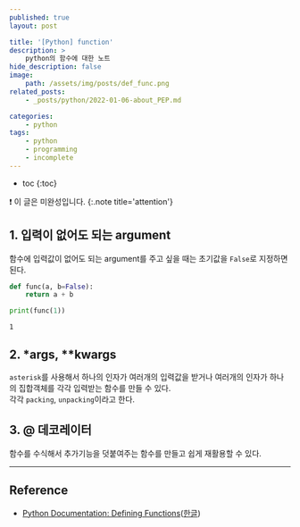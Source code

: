 ```yaml
---
published: true
layout: post

title: '[Python] function'
description: >
    python의 함수에 대한 노트
hide_description: false
image:
    path: /assets/img/posts/def_func.png
related_posts:
    - _posts/python/2022-01-06-about_PEP.md

categories:
    - python
tags:
    - python
    - programming
    - incomplete
---
```

* toc
{:toc}

❗ 이 글은 미완성입니다.
{:.note title='attention'}

## 1. 입력이 없어도 되는 argument

함수에 입력값이 없어도 되는 argument를 주고 싶을 때는 초기값을 `False`로 지정하면 된다.  

```python
def func(a, b=False):
    return a + b

print(func(1))
```
```
1
```

## 2. *args, **kwargs

`asterisk`를 사용해서 하나의 인자가 여러개의 입력값을 받거나 여러개의 인자가 하나의 집합객체를 각각 입력받는 함수를 만들 수 있다.  
각각 `packing`, `unpacking`이라고 한다.  

## 3. @ 데코레이터

함수를 수식해서 추가기능을 덧붙여주는 함수를 만들고 쉽게 재활용할 수 있다.  

---
## Reference
- [Python Documentation: Defining Functions](https://docs.python.org/3/tutorial/controlflow.html#defining-functions)([한글](https://docs.python.org/ko/3/tutorial/controlflow.html#defining-functions))